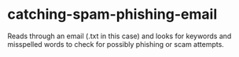 # catching-spam-phishing-email
Reads through an email (.txt in this case) and looks for keywords and misspelled words to check for possibly phishing or scam attempts.
